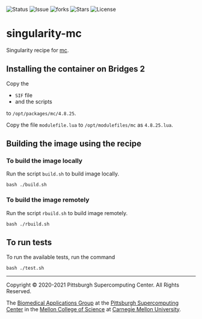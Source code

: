 ![Status](https://github.com/pscedu/singularity-mc/actions/workflows/main.yml/badge.svg)
![Issue](https://img.shields.io/github/issues/pscedu/singularity-mc)
![forks](https://img.shields.io/github/forks/pscedu/singularity-mc)
![Stars](https://img.shields.io/github/stars/pscedu/singularity-mc)
![License](https://img.shields.io/github/license/pscedu/singularity-mc)

# singularity-mc
Singularity recipe for [mc](https://github.com/sandialabs/mc).

## Installing the container on Bridges 2
Copy the

* `SIF` file
* and the scripts

to `/opt/packages/mc/4.8.25`.

Copy the file `modulefile.lua` to `/opt/modulefiles/mc` as `4.8.25.lua`.

## Building the image using the recipe
### To build the image locally
Run the script `build.sh` to build image locally.

```
bash ./build.sh
```

### To build the image remotely
Run the script `rbuild.sh` to build image remotely.

```
bash ./rbuild.sh
```

## To run tests
To run the available tests, run the command

```
bash ./test.sh
```

---
Copyright © 2020-2021 Pittsburgh Supercomputing Center. All Rights Reserved.

The [Biomedical Applications Group](https://www.psc.edu/biomedical-applications/) at the [Pittsburgh Supercomputing
Center](http://www.psc.edu) in the [Mellon College of Science](https://www.cmu.edu/mcs/) at [Carnegie Mellon University](http://www.cmu.edu).
